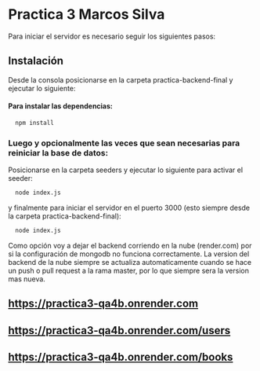 # Practica 3 Marcos Silva

Para iniciar el servidor es necesario seguir los siguientes pasos:

## Instalación

Desde la consola posicionarse en la carpeta practica-backend-final y ejecutar lo siguiente:

#### Para instalar las dependencias:
```bash
  npm install 
```

### Luego y opcionalmente las veces que sean necesarias para reiniciar la base de datos:

Posicionarse en la carpeta seeders y ejecutar lo siguiente para activar el seeder:
```bash
  node index.js 
```

y finalmente para iniciar el servidor en el puerto 3000 (esto siempre desde la carpeta practica-backend-final):
```bash
  node index.js 
```

Como opción voy a dejar el backend corriendo en la nube (render.com) por si la configuración de mongodb no funciona correctamente.
La version del backend de la nube siempre se actualiza automaticamente cuando se hace un push o pull request a la rama master, por lo que siempre sera la version mas nueva.

## https://practica3-qa4b.onrender.com
## https://practica3-qa4b.onrender.com/users
## https://practica3-qa4b.onrender.com/books